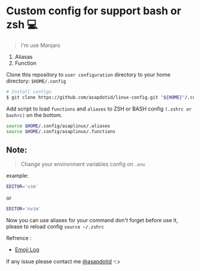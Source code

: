 # Custom config for support bash or zsh :computer:

> I'm use Manjaro

1. Aliasas
1. Function

Clone this repository to `user configuration` directory to your home directory: `$HOME/.config`

```bash
# Install configs
$ git clone https://github.com/asapdotid/linux-config.git "${HOME}"/.config/asaplinux
```

Add script to load `functions` and `aliases` to ZSH or BASH config `(.zshrc or bashrc)` on the bottom.

```bash
source $HOME/.config/asaplinux/.aliases
source $HOME/.config/asaplinux/.functions
```

## Note:

> Change your environment variables config on `.env`

example:

```bash
EDITOR='vim'
```

or

```bash
EDITOR='nvim'
```

Now you can use aliases for your command don't forget before use it, please to reload config `source ~/.zshrc`

Refrence :

-   [Emoji Log](https://github.com/ahmadawais/Emoji-Log)

If any issue please contact me [@asapdotid](mailto:asapdotid@gmail.com) :point_left:
